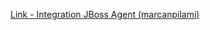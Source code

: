 [Link - Integration JBoss Agent (marcanpilami)](https://github.com/marcanpilami/Zabbix-JBoss-Agent)
